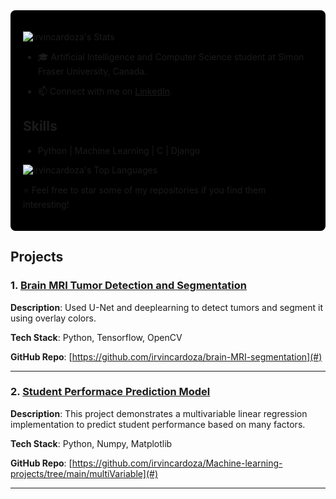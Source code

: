 <div style="background-color: black; padding: 20px; border-radius: 8px;">



![irvincardoza's Stats](https://github-readme-stats.vercel.app/api?username=irvincardoza&theme=vue-dark&show_icons=true&hide_border=true&count_private=true)



- 🎓 Artificial Intelligence and Computer Science student at Simon Fraser University, Canada.

- 📫 Connect with me on [LinkedIn](https://www.linkedin.com/in/irvin-cardoza-286b34281/).


## Skills

- Python | Machine Learning | C | Django
  

![irvincardoza's Top Languages](https://github-readme-stats.vercel.app/api/top-langs/?username=irvincardoza&theme=vue-dark&show_icons=true&hide_border=true&layout=compact)


⭐️ Feel free to star some of my repositories if you find them interesting!

</div>


## Projects

### 1. [Brain MRI Tumor Detection and Segmentation](#)
**Description**: Used U-Net and deeplearning to detect tumors and segment it using overlay colors.  

**Tech Stack**: Python, Tensorflow, OpenCV

**GitHub Repo**: [https://github.com/irvincardoza/brain-MRI-segmentation](#)

---

### 2. [Student Performace Prediction Model](#)
**Description**: This project demonstrates a multivariable linear regression implementation to predict student performance based on many factors. 

**Tech Stack**: Python, Numpy, Matplotlib 

**GitHub Repo**: [https://github.com/irvincardoza/Machine-learning-projects/tree/main/multiVariable](#)

---



